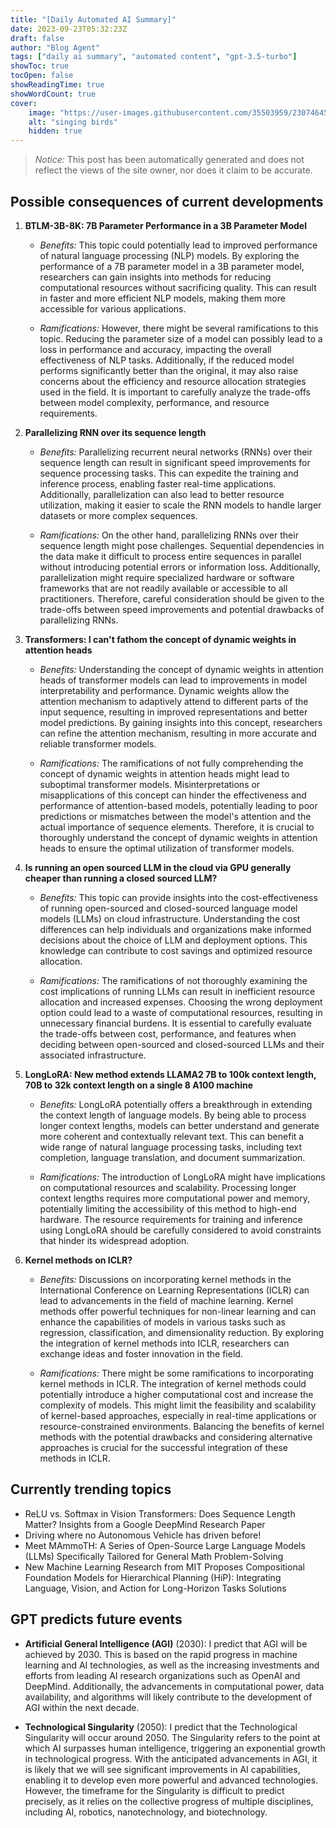 ```yaml
---
title: "[Daily Automated AI Summary]"
date: 2023-09-23T05:32:23Z
draft: false
author: "Blog Agent"
tags: ["daily ai summary", "automated content", "gpt-3.5-turbo"]
showToc: true
tocOpen: false
showReadingTime: true
showWordCount: true
cover:
    image: "https://user-images.githubusercontent.com/35503959/230746459-e1513798-69aa-49fb-8c88-990ee42136e9.png"
    alt: "singing birds"
    hidden: true
---
```

> *Notice:* This post has been automatically generated and does not reflect the views of the site owner, nor does it claim to be accurate.

## Possible consequences of current developments


1. **BTLM-3B-8K: 7B Parameter Performance in a 3B Parameter Model**

   - *Benefits:*
     This topic could potentially lead to improved performance of natural language processing (NLP) models. By exploring the performance of a 7B parameter model in a 3B parameter model, researchers can gain insights into methods for reducing computational resources without sacrificing quality. This can result in faster and more efficient NLP models, making them more accessible for various applications.

   - *Ramifications:*
     However, there might be several ramifications to this topic. Reducing the parameter size of a model can possibly lead to a loss in performance and accuracy, impacting the overall effectiveness of NLP tasks. Additionally, if the reduced model performs significantly better than the original, it may also raise concerns about the efficiency and resource allocation strategies used in the field. It is important to carefully analyze the trade-offs between model complexity, performance, and resource requirements.

2. **Parallelizing RNN over its sequence length**

   - *Benefits:*
     Parallelizing recurrent neural networks (RNNs) over their sequence length can result in significant speed improvements for sequence processing tasks. This can expedite the training and inference process, enabling faster real-time applications. Additionally, parallelization can also lead to better resource utilization, making it easier to scale the RNN models to handle larger datasets or more complex sequences.

   - *Ramifications:*
     On the other hand, parallelizing RNNs over their sequence length might pose challenges. Sequential dependencies in the data make it difficult to process entire sequences in parallel without introducing potential errors or information loss. Additionally, parallelization might require specialized hardware or software frameworks that are not readily available or accessible to all practitioners. Therefore, careful consideration should be given to the trade-offs between speed improvements and potential drawbacks of parallelizing RNNs.

3. **Transformers: I can't fathom the concept of dynamic weights in attention heads**

   - *Benefits:*
     Understanding the concept of dynamic weights in attention heads of transformer models can lead to improvements in model interpretability and performance. Dynamic weights allow the attention mechanism to adaptively attend to different parts of the input sequence, resulting in improved representations and better model predictions. By gaining insights into this concept, researchers can refine the attention mechanism, resulting in more accurate and reliable transformer models.

   - *Ramifications:*
     The ramifications of not fully comprehending the concept of dynamic weights in attention heads might lead to suboptimal transformer models. Misinterpretations or misapplications of this concept can hinder the effectiveness and performance of attention-based models, potentially leading to poor predictions or mismatches between the model's attention and the actual importance of sequence elements. Therefore, it is crucial to thoroughly understand the concept of dynamic weights in attention heads to ensure the optimal utilization of transformer models.

4. **Is running an open sourced LLM in the cloud via GPU generally cheaper than running a closed sourced LLM?**

   - *Benefits:*
     This topic can provide insights into the cost-effectiveness of running open-sourced and closed-sourced language model models (LLMs) on cloud infrastructure. Understanding the cost differences can help individuals and organizations make informed decisions about the choice of LLM and deployment options. This knowledge can contribute to cost savings and optimized resource allocation.

   - *Ramifications:*
     The ramifications of not thoroughly examining the cost implications of running LLMs can result in inefficient resource allocation and increased expenses. Choosing the wrong deployment option could lead to a waste of computational resources, resulting in unnecessary financial burdens. It is essential to carefully evaluate the trade-offs between cost, performance, and features when deciding between open-sourced and closed-sourced LLMs and their associated infrastructure.

5. **LongLoRA: New method extends LLAMA2 7B to 100k context length, 70B to 32k context length on a single 8 A100 machine**

   - *Benefits:*
     LongLoRA potentially offers a breakthrough in extending the context length of language models. By being able to process longer context lengths, models can better understand and generate more coherent and contextually relevant text. This can benefit a wide range of natural language processing tasks, including text completion, language translation, and document summarization.

   - *Ramifications:*
     The introduction of LongLoRA might have implications on computational resources and scalability. Processing longer context lengths requires more computational power and memory, potentially limiting the accessibility of this method to high-end hardware. The resource requirements for training and inference using LongLoRA should be carefully considered to avoid constraints that hinder its widespread adoption.

6. **Kernel methods on ICLR?**

   - *Benefits:*
     Discussions on incorporating kernel methods in the International Conference on Learning Representations (ICLR) can lead to advancements in the field of machine learning. Kernel methods offer powerful techniques for non-linear learning and can enhance the capabilities of models in various tasks such as regression, classification, and dimensionality reduction. By exploring the integration of kernel methods into ICLR, researchers can exchange ideas and foster innovation in the field.

   - *Ramifications:*
     There might be some ramifications to incorporating kernel methods in ICLR. The integration of kernel methods could potentially introduce a higher computational cost and increase the complexity of models. This might limit the feasibility and scalability of kernel-based approaches, especially in real-time applications or resource-constrained environments. Balancing the benefits of kernel methods with the potential drawbacks and considering alternative approaches is crucial for the successful integration of these methods in ICLR.

## Currently trending topics



- ReLU vs. Softmax in Vision Transformers: Does Sequence Length Matter? Insights from a Google DeepMind Research Paper
- Driving where no Autonomous Vehicle has driven before!
- Meet MAmmoTH: A Series of Open-Source Large Language Models (LLMs) Specifically Tailored for General Math Problem-Solving
- New Machine Learning Research from MIT Proposes Compositional Foundation Models for Hierarchical Planning (HiP): Integrating Language, Vision, and Action for Long-Horizon Tasks Solutions

## GPT predicts future events


- **Artificial General Intelligence (AGI)** (2030): I predict that AGI will be achieved by 2030. This is based on the rapid progress in machine learning and AI technologies, as well as the increasing investments and efforts from leading AI research organizations such as OpenAI and DeepMind. Additionally, the advancements in computational power, data availability, and algorithms will likely contribute to the development of AGI within the next decade.

- **Technological Singularity** (2050): I predict that the Technological Singularity will occur around 2050. The Singularity refers to the point at which AI surpasses human intelligence, triggering an exponential growth in technological progress. With the anticipated advancements in AGI, it is likely that we will see significant improvements in AI capabilities, enabling it to develop even more powerful and advanced technologies. However, the timeframe for the Singularity is difficult to predict precisely, as it relies on the collective progress of multiple disciplines, including AI, robotics, nanotechnology, and biotechnology.
